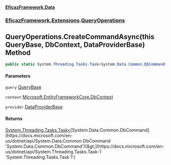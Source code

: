 #### [EficazFramework.Data](EficazFrameworkData.md 'EficazFramework Data')
### [EficazFramework.Extensions](EficazFrameworkData.md#EficazFramework.Extensions 'EficazFramework.Extensions').[QueryOperations](EficazFramework.Extensions/QueryOperations.md 'EficazFramework.Extensions.QueryOperations')

## QueryOperations.CreateCommandAsync(this QueryBase, DbContext, DataProviderBase) Method

```csharp
public static System.Threading.Tasks.Task<System.Data.Common.DbCommand> CreateCommandAsync(this EficazFramework.Repositories.Services.QueryBase query, Microsoft.EntityFrameworkCore.DbContext context, EficazFramework.Providers.DataProviderBase provider);
```
#### Parameters

<a name='EficazFramework.Extensions.QueryOperations.CreateCommandAsync(thisEficazFramework.Repositories.Services.QueryBase,Microsoft.EntityFrameworkCore.DbContext,EficazFramework.Providers.DataProviderBase).query'></a>

`query` [QueryBase](EficazFramework.Repositories.Services/QueryBase.md 'EficazFramework.Repositories.Services.QueryBase')

<a name='EficazFramework.Extensions.QueryOperations.CreateCommandAsync(thisEficazFramework.Repositories.Services.QueryBase,Microsoft.EntityFrameworkCore.DbContext,EficazFramework.Providers.DataProviderBase).context'></a>

`context` [Microsoft.EntityFrameworkCore.DbContext](https://docs.microsoft.com/en-us/dotnet/api/Microsoft.EntityFrameworkCore.DbContext 'Microsoft.EntityFrameworkCore.DbContext')

<a name='EficazFramework.Extensions.QueryOperations.CreateCommandAsync(thisEficazFramework.Repositories.Services.QueryBase,Microsoft.EntityFrameworkCore.DbContext,EficazFramework.Providers.DataProviderBase).provider'></a>

`provider` [DataProviderBase](EficazFramework.Providers/DataProviderBase.md 'EficazFramework.Providers.DataProviderBase')

#### Returns
[System.Threading.Tasks.Task&lt;](https://docs.microsoft.com/en-us/dotnet/api/System.Threading.Tasks.Task-1 'System.Threading.Tasks.Task`1')[System.Data.Common.DbCommand](https://docs.microsoft.com/en-us/dotnet/api/System.Data.Common.DbCommand 'System.Data.Common.DbCommand')[&gt;](https://docs.microsoft.com/en-us/dotnet/api/System.Threading.Tasks.Task-1 'System.Threading.Tasks.Task`1')